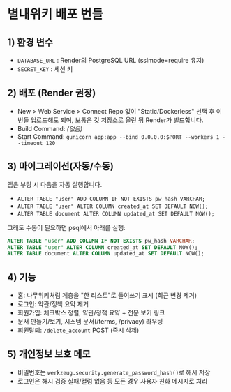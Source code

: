 # 별내위키 배포 번들

## 1) 환경 변수
- `DATABASE_URL` : Render의 PostgreSQL URL (sslmode=require 유지)
- `SECRET_KEY` : 세션 키

## 2) 배포 (Render 권장)
- New > Web Service > Connect Repo 없이 "Static/Dockerless" 선택 후 이 번들 업로드해도 되며,
  보통은 깃 저장소로 올린 뒤 Render가 빌드합니다.
- Build Command: *(없음)*
- Start Command: `gunicorn app:app --bind 0.0.0.0:$PORT --workers 1 --timeout 120`

## 3) 마이그레이션(자동/수동)
앱은 부팅 시 다음을 자동 실행합니다.
- `ALTER TABLE "user" ADD COLUMN IF NOT EXISTS pw_hash VARCHAR;`
- `ALTER TABLE "user" ALTER COLUMN created_at SET DEFAULT NOW();`
- `ALTER TABLE document ALTER COLUMN updated_at SET DEFAULT NOW();`

그래도 수동이 필요하면 psql에서 아래를 실행:
```sql
ALTER TABLE "user" ADD COLUMN IF NOT EXISTS pw_hash VARCHAR;
ALTER TABLE "user" ALTER COLUMN created_at SET DEFAULT NOW();
ALTER TABLE document ALTER COLUMN updated_at SET DEFAULT NOW();
```

## 4) 기능
- 홈: 나무위키처럼 계층을 "한 리스트"로 들여쓰기 표시 (최근 변경 제거)
- 로그인: 약관/정책 요약 제거
- 회원가입: 체크박스 정렬, 약관/정책 요약 + 전문 보기 링크
- 문서 만들기/보기, 시스템 문서(/terms, /privacy) 라우팅
- 회원탈퇴: `/delete_account` POST (즉시 삭제)

## 5) 개인정보 보호 메모
- 비밀번호는 `werkzeug.security.generate_password_hash()`로 해시 저장
- 로그인은 해시 검증 실패/컬럼 없음 등 모든 경우 사용자 친화 메시지로 처리
